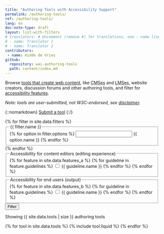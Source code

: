 ```yaml
---
title: "Authoring Tools with Accessibility Support"
permalink: /authoring-tools/
ref: /authoring-tools/
lang: en
doc-note-type: draft
layout: list-with-filters
# translators: # Uncomment (remove #) for translations, one - name line per translator.
# - name: Translator 1
# - name: Translator 2
contributors:
 - name: Hidde de Vries
github:
  repository: wai-authoring-tools
  path: content/index.md
---
```


<style> 
{% include css/styles.css %}
</style>

<div class="header-sup">
  <p>Browse <a href="selecting">tools that create web content</a>, like <abbr title="content management systems">CMSes</abbr> and <abbr title="learning management systems">LMSes</abbr>, website creators, discussion forums and other authoring tools, and filter for <a href="selecting#features">accessibility features</a>.</p>
  <p><em>Note: tools are user-submitted, not W3C-endorsed, see <a href="#disclaimer">disclaimer</a>.</em></p>
</div>

{::nomarkdown}
<a class="button button-more submit-a-tool" href="submit-a-tool"><span>Submit a tool</span></a>
 {:/}

<div id="app" class="tools">
  <form class="tools-filters" data-filter-form action="https://hiddedevries.nl/test-api/" method="POST">
    {% for filter in site.data.filters %}
    <fieldset id="{{ filter.id }}">
      <legend>{{ filter.name }}</legend>
      {% for option in filter.options %}
      <input type="{{ filter.type }}" id="filter-{{ option.id }}" name="{{ option.id }}">
      <label for="filter-{{ option.id }}">{{ option.name }}</label>
      {% endfor %}
    </fieldset>
    {% endfor %}
    <fieldset id="filters-features-content-editors">
      <legend>Accessibility for content editors (editing experience)</legend>
      {% for feature in site.data.features_a %}
      {% for guideline in feature.guidelines %}
      <input type="checkbox" id="filter-{{ guideline.id }}" name="features-content-editors">
      <label for="filter-{{ guideline.id }}">{{ guideline.name }}</label>
      {% endfor %}
      {% endfor %}
    </fieldset>
    <fieldset id="filters-features-outpput">
      <legend>Accessibility for end users (output)</legend>
      {% for feature in site.data.features_b %}
      {% for guideline in feature.guidelines %}
      <input type="checkbox" id="filter-{{ guideline.id }}" name="features-output">
      <label for="filter-{{ guideline.id }}">{{ guideline.name }}</label>
      {% endfor %}
      {% endfor %}
    </fieldset>
    <button>Filter</button> 
  </form>
  <div class="tools-tools">
    <div role="alert">
      <p class="status status-busy" hidden>Loading tools…</p>
      <p class="status status-failure" hidden>something went wrong…</p>
    </div>
    <div id="tools-list">
    <p>Showing {{ site.data.tools | size }} authoring tools</p>
    {% for tool in site.data.tools %}
      {% include tool.liquid %}
    {% endfor %}
    </div>
  </div>
</div>

<script>
{% include js/tools.js %}
</script>


